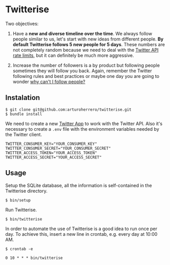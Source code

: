 # Twitterise

Two objectives:

1. Have a **new and diverse timeline over the time**. We always follow people
similar to us, let's start with new ideas from different people. **By default
Twitterise follows 5 new people for 5 days**. These numbers are not completely
random because we need to deal with the [Twitter API rate limits][1], but
it can definitely be much more aggressive.

2. Increase the number of followers is a by product but following people sometimes
they will follow you back. Again, remember the Twitter following rules and best
practices or maybe one day you are going to wonder [why can't I follow people?][2]


## Instalation

    $ git clone git@github.com:arturoherrero/twitterise.git
    $ bundle install

We need to create a new [Twitter App][3] to work with the Twitter API. Also
it's necessary to create a `.env` file with the environment variables needed by
the Twitter client.

    TWITTER_CONSUMER_KEY="YOUR_CONSUMER_KEY"
    TWITTER_CONSUMER_SECRET="YOUR_CONSUMER_SECRET"
    TWITTER_ACCESS_TOKEN="YOUR_ACCESS_TOKEN"
    TWITTER_ACCESS_SECRET="YOUR_ACCESS_SECRET"


## Usage

Setup the SQLite database, all the information is self-contained in the
Twitterise directory.

    $ bin/setup

Run Twitterise.

    $ bin/twitterise

In order to automate the use of Twitterise is a good idea to run once per day.
To achieve this, insert a new line in crontab, e.g. every day at 10:00 AM.

    $ crontab -e

    0 10 * * * bin/twitterise


[1]: https://dev.twitter.com/rest/public/rate-limiting
[2]: https://support.twitter.com/articles/66885-i-can-t-follow-people-follow-limits
[3]: https://apps.twitter.com/
